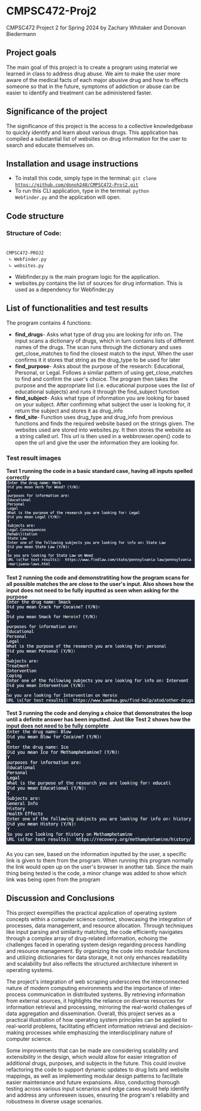 # CMPSC472-Proj2
CMPSC472 Project 2 for Spring 2024 by Zachary Whitaker and Donovan Biedermann

## Project goals
The main goal of this project is to create a program using material we learned in class to address drug abuse. We aim to make the user more aware of the medical facts of each major abusive drug and how to effects someone so that in the future, symptoms of addiction or abuse can be easier to identify and treatment can be administered faster.

## Significance of the project
The significance of this project is the access to a collective knowledgebase to quickly identify and learn about various drugs. This application has compiled a substantial list of websites on drug information for the user to search and educate themselves on.

## Installation and usage instructions
- To install this code, simply type in the terminal: <code>git clone https://github.com/donoh248/CMPSC472-Proj2.git</code>
- To run this CLI application, type in the terminal: <code>python Webfinder.py</code> and the application will open.

## Code structure
### Structure of Code:
<code>
CMPSC472-PROJ2
 ∟ Webfinder.py
 ∟ websites.py
</code>

- Webfinder.py is the main program logic for the application.
- websites.py contains the list of sources for drug information. This is used as a dependency for Webfinder.py

## List of functionalities and test results
The program contains 4 functions:
- **find_drugs**- Asks what type of drug you are looking for info on. The input scans a dictionary of drugs, which in turn contains lists of different names of the drugs. The scan runs through the dictionary and uses get_close_matches to find the closest match to the input. When the user confirms it it stores that string as the drug_type to be used for later
- **find_purpose**- Asks about the purpose of the research: Educational, Personal, or Legal. Follows a similar pattern of using get_close_matches to find and confirm the user's choice. The program then takes the purpose and the appropriate list (i.e. educational purpose uses the list of educational subjects) and runs it through the find_subject function
- **find_subject**- Asks what type of information you are looking for based on your subject. After confirming what subject the user is looking for, it return the subject and stores it as drug_info
- **find_site**- Function uses drug_type and drug_info from previous functions and finds the required website based on the strings given. The websites used are stored into websites.py. It then stores the website as a string called url. This url is then used in a webbrowser.open() code to open the url and give the user the information they are looking for.

### Test result images
**Test 1 running the code in a basic standard case, having all inputs spelled correctly**
![Test 1](https://github.com/donoh248/CMPSC472-Proj2/blob/main/CMPSC472%20Project2%20Image1.png)

**Test 2 running the code and demonstratiting how the program scans for all possible matches the are close to the user's input. Also shows how the input does not need to be fully inputted as seen when asking for the purpose**
![Test 2](https://github.com/donoh248/CMPSC472-Proj2/blob/main/CMPSC472%20Project2%20Image2.png)

**Test 3 running the code and denying a choice that demonstrates the loop until a definite answer has been inputted. Just like Test 2 shows how the input does not need to be fully complete**
![Test 3](https://github.com/donoh248/CMPSC472-Proj2/blob/main/CMPSC472%20Project2%20Image3.png)

As you can see, based on the information inputted by the user, a specific link is given to them from the program. When running this program normally the link would open up on the user's browser in another tab. Since the main thing being tested is the code, a minor change was added to show which link was being open from the program

## Discussion and Conclusions
This project exemplifies the practical application of operating system concepts within a computer science context, showcasing the integration of processes, data management, and resource allocation. Through techniques like input parsing and similarity matching, the code efficiently navigates through a complex array of drug-related information, echoing the challenges faced in operating system design regarding process handling and resource management. By organizing the code into modular functions and utilizing dictionaries for data storage, it not only enhances readability and scalability but also reflects the structured architecture inherent in operating systems. 

The project's integration of web scraping underscores the interconnected nature of modern computing environments and the importance of inter-process communication in distributed systems. By retrieving information from external sources, it highlights the reliance on diverse resources for information retrieval and processing, mirroring the real-world challenges of data aggregation and dissemination. Overall, this project serves as a practical illustration of how operating system principles can be applied to real-world problems, facilitating efficient information retrieval and decision-making processes while emphasizing the interdisciplinary nature of computer science.

Some improvements that can be made are considering scalability and extensibility in the design, which would allow for easier integration of additional drugs, purposes, and subjects in the future. This could involve refactoring the code to support dynamic updates to drug lists and website mappings, as well as implementing modular design patterns to facilitate easier maintenance and future expansions. Also, conducting thorough testing across various input scenarios and edge cases would help identify and address any unforeseen issues, ensuring the program's reliability and robustness in diverse usage scenarios.
